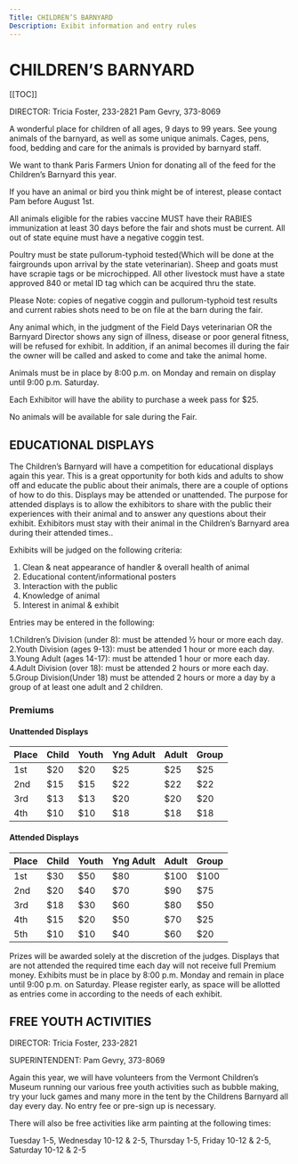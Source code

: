```yaml
---
Title: CHILDREN’S BARNYARD
Description: Exibit information and entry rules
---
```

# CHILDREN’S BARNYARD

\[[TOC]]

DIRECTOR: Tricia Foster, 233-2821
Pam Gevry, 373-8069

A wonderful place for children of all ages, 9 days to 99 years. See young animals of the
barnyard, as well as some unique animals. Cages, pens, food, bedding and care for the animals
is provided by barnyard staff.

We want to thank Paris Farmers Union for donating all of the feed for the Children’s Barnyard
this year.

If you have an animal or bird you think might be of interest, please contact Pam before
August 1st.

All animals eligible for the rabies vaccine MUST have their RABIES immunization at least 30 days
before the fair and shots must be current. All out of state equine must have a
negative coggin test. 

Poultry must be state pullorum-typhoid tested(Which will be done at the
fairgrounds upon arrival by the state veterinarian). Sheep and goats must have scrapie tags or
be microchipped.  All other livestock must have a state approved 840 or metal ID tag which can
be acquired thru the state.  

Please Note: copies of negative coggin and pullorum-typhoid test results and current rabies
shots need to be on file at the barn during the fair.

Any animal which, in the judgment of the Field Days veterinarian OR the Barnyard Director
shows any sign of illness, disease or poor general fitness, will be refused for exhibit. In addition,
if an animal becomes ill during the fair the owner will be called and asked to come and take
the animal home.

Animals must be in place by 8:00 p.m. on Monday and remain on display until 9:00 p.m. Saturday.

Each Exhibitor will have the ability to purchase a week pass for $25.

No animals will be available for sale during the Fair.

## EDUCATIONAL DISPLAYS

The Children’s Barnyard will have a competition for educational displays again this year.
This is a great opportunity for both kids and adults to show off and educate the public about
their animals, there are a couple of options of how to do this. Displays may be attended or
unattended. The purpose for attended displays is to allow the exhibitors to share with the public
their experiences with their animal and to answer any questions about their exhibit. Exhibitors
must stay with their animal in the Children’s Barnyard area during their attended times..

Exhibits will be judged on the following criteria:

1. Clean & neat appearance of handler & overall health of animal
2. Educational content/informational posters
3. Interaction with the public
4. Knowledge of animal
5. Interest in animal & exhibit

Entries may be entered in the following:

1.Children’s Division (under 8): must be attended ½ hour or more each day.
2.Youth Division (ages 9-13): must be attended 1 hour or more each day.
3.Young Adult (ages 14-17): must be attended 1 hour or more each day.
4.Adult Division (over 18): must be attended 2 hours or more each day.
5.Group Division(Under 18) must be attended 2 hours or more a day by a group of at least
one adult and 2 children.

### Premiums

#### Unattended Displays

| Place | Child | Youth | Yng Adult | Adult | Group |
| ----- | ----- | ----- | --------- | ----- | ----- |
| 1st   | $20   | $20   | $25       | $25   | $25   |
| 2nd   | $15   | $15   | $22       | $22   | $22   |
| 3rd   | $13   | $13   | $20       | $20   | $20   |
| 4th   | $10   | $10   | $18       | $18   | $18   |

#### Attended Displays

| Place | Child | Youth | Yng Adult | Adult | Group |
| ----- | ----- | ----- | --------- | ----- | ----- |
| 1st   | $30   | $50   | $80       | $100  | $100  |
| 2nd   | $20   | $40   | $70       | $90   | $75   |
| 3rd   | $18   | $30   | $60       | $80   | $50   |
| 4th   | $15   | $20   | $50       | $70   | $25   |
| 5th   | $10   | $10   | $40       | $60   | $20   |

Prizes will be awarded solely at the discretion of the judges. Displays that are not attended
the required time each day will not receive full Premium money. Exhibits must be in place by
8:00 p.m. Monday and remain in place until 9:00 p.m. on Saturday. Please register early, as
space will be allotted as entries come in according to the needs of each exhibit.

## FREE YOUTH ACTIVITIES

DIRECTOR: Tricia Foster, 233-2821

SUPERINTENDENT: Pam Gevry, 373-8069

Again this year, we will have volunteers from the Vermont Children’s Museum running our various free youth activities such as bubble making, try your luck games and many more in the tent by the Childrens Barnyard all day every day. No entry fee or pre-sign up is necessary.

There will also be free activities like arm painting at the following times:

Tuesday 1-5, Wednesday 10-12 & 2-5, Thursday 1-5, Friday 10-12 & 2-5, Saturday 10-12 & 2-5